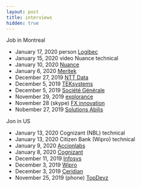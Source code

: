 ```yaml
---
layout: post
title: interviews
hidden: true
---
```


Job in Montreal

* January 17, 2020 person [Logibec](https://www.logibec.com/)
* January 15, 2020 video Nuance technical
* January 10, 2020 [Nuance](https://www.nuance.com/)
* January 6, 2020 [Meritek](https://meritek.ca/)
* December 27, 2019 [NTT Data](https://us.nttdata.com/en/)
* December 5, 2019 [TEKsystems](https://www.teksystems.com/)
* December 5, 2019 [Société Générale](https://www.societegenerale.com/)
* November 29, 2019 [explorance](https://explorance.com/) 
* November 28 (skype) [FX innovation](https://www.fxinnovation.com/)
* Nobember 27, 2019 [Solutions Abilis](https://www.abilis-solutions.com/) 

Jon in US

* January 13, 2020 Cognizant (NBL) technical
* January 13, 2020 Citizen Bank (Wipro) technical
* January 9, 2020 [Accionlabs](https://www.accionlabs.com/)
* January 8, 2020 [Cognizant](https://www.cognizant.com/)
* December 11, 2019 [Infosys](https://www.infosys.com/)
* December 3, 2019 [Wipro](https://www.wipro.com/)
* December 3, 2019 [Ceridian](https://www.ceridian.com/)
* November 25, 2019 (phone) [TopDevz](https://www.topdevz.com/)

